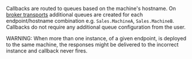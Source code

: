 
Callbacks are routed to queues based on the machine's hostname. On [broker transports](/transports/types.md#broker-transports) additional queues are created for each endpoint/hostname combination e.g. `Sales.MachineA`, `Sales.MachineB`. Callbacks do not require any additional queue configuration from the user.

WARNING: When more than one instance, of a given endpoint, is deployed to the same machine, the responses might be delivered to the incorrect instance and callback never fires.